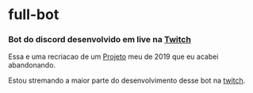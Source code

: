 # full-bot
### Bot do discord desenvolvido em live na [Twitch](www.twitch.tv/thomasar)

Essa e uma recriacao de um [Projeto](https://github.com/thomasreichmann/module-based) meu de 2019 que eu acabei abandonando.

Estou stremando a maior parte do desenvolvimento desse bot na [twitch](www.twitch.tv/thomasar).
